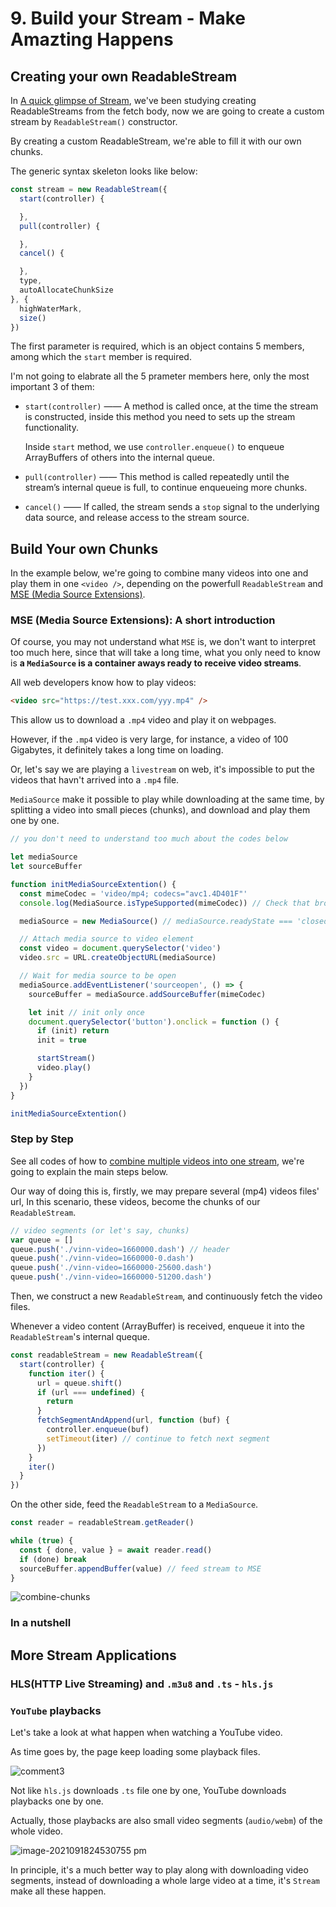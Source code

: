 # 9. Build your Stream - Make Amazting Happens

## Creating your own ReadableStream

In [A quick glimpse of Stream](./what-is-stream.md), we've been studying creating ReadableStreams from the fetch body, now we are going to create a custom stream by `ReadableStream()` constructor.

By creating a custom ReadableStream, we're able to fill it with our own chunks.

The generic syntax skeleton looks like below:

```javascript
const stream = new ReadableStream({
  start(controller) {

  },
  pull(controller) {

  },
  cancel() {

  },
  type,
  autoAllocateChunkSize
}, {
  highWaterMark,
  size()
})
```

The first parameter is required, which is an object contains 5 members, among which the `start` member is required.

I'm not going to elabrate all the 5 prameter members here, only the most important 3 of them:

- `start(controller)` —— A method is called once, at the time the stream is constructed, inside this method you need to sets up the stream functionality.

  Inside `start` method, we use `controller.enqueue()` to enqueue ArrayBuffers of others into the internal queue.

- `pull(controller)` —— This method is called repeatedly until the stream’s internal queue is full, to continue enqueueing more chunks.

- `cancel()` —— If called, the stream sends a `stop` signal to the underlying data source, and release access to the stream source.

## Build Your own Chunks

In the example below, we're going to combine many videos into one and play them in one `<video />`, depending on the powerfull `ReadableStream` and [MSE (Media Source Extensions)](https://developer.mozilla.org/en-US/docs/Web/API/Media_Source_Extensions_API).

### MSE (Media Source Extensions): A short introduction

Of course, you may not understand what `MSE` is, we don't want to interpret too much here, since that will take a long time, what you only need to know is **a `MediaSource` is a container aways ready to receive video streams**.

All web developers know how to play videos:

```html
<video src="https://test.xxx.com/yyy.mp4" />
```

This allow us to download a `.mp4` video and play it on webpages.

However, if the `.mp4` video is very large, for instance, a video of 100 Gigabytes, it definitely takes a long time on loading.

Or, let's say we are playing a `livestream` on web, it's impossible to put the videos that havn't arrived into a `.mp4` file.

`MediaSource` make it possible to play while downloading at the same time, by splitting a video into small pieces (chunks), and download and play them one by one.

```javascript
// you don't need to understand too much about the codes below

let mediaSource
let sourceBuffer

function initMediaSourceExtention() {
  const mimeCodec = 'video/mp4; codecs="avc1.4D401F"'
  console.log(MediaSource.isTypeSupported(mimeCodec)) // Check that browser has support for media codec

  mediaSource = new MediaSource() // mediaSource.readyState === 'closed'

  // Attach media source to video element
  const video = document.querySelector('video')
  video.src = URL.createObjectURL(mediaSource)

  // Wait for media source to be open
  mediaSource.addEventListener('sourceopen', () => {
    sourceBuffer = mediaSource.addSourceBuffer(mimeCodec)

    let init // init only once
    document.querySelector('button').onclick = function () {
      if (init) return
      init = true

      startStream()
      video.play()
    }
  })
}

initMediaSourceExtention()
```

### Step by Step

See all codes of how to [combine multiple videos into one stream](./stream/combine-multiple-videos-into-one-stream.js), we're going to explain the main steps below.

Our way of doing this is, firstly, we may prepare several (mp4) videos files' url, In this scenario, these videos, become the chunks of our `ReadableStream`.

```javascript
// video segments (or let's say, chunks)
var queue = []
queue.push('./vinn-video=1660000.dash') // header
queue.push('./vinn-video=1660000-0.dash')
queue.push('./vinn-video=1660000-25600.dash')
queue.push('./vinn-video=1660000-51200.dash')
```

Then, we construct a new `ReadableStream`, and continuously fetch the video files.

Whenever a video content (ArrayBuffer) is received, enqueue it into the `ReadableStream`'s internal queque.

```javascript
const readableStream = new ReadableStream({
  start(controller) {
    function iter() {
      url = queue.shift()
      if (url === undefined) {
        return
      }
      fetchSegmentAndAppend(url, function (buf) {
        controller.enqueue(buf)
        setTimeout(iter) // continue to fetch next segment
      })
    }
    iter()
  }
})
```

On the other side, feed the `ReadableStream` to a `MediaSource`.

```javascript
const reader = readableStream.getReader()

while (true) {
  const { done, value } = await reader.read()
  if (done) break
  sourceBuffer.appendBuffer(value) // feed stream to MSE
}
```

![combine-chunks](https://tva1.sinaimg.cn/large/008i3skNgy1gujsb193qoj629b0dmdik02.jpg)

### In a nutshell

## More Stream Applications

### HLS(HTTP Live Streaming) and `.m3u8` and `.ts` - `hls.js`

### `YouTube` playbacks

Let's take a look at what happen when watching a YouTube video.

As time goes by, the page keep loading some playback files.

![comment3](https://tva1.sinaimg.cn/large/008i3skNgy1guksawsfgag616f0mekjz02.gif)

Not like `hls.js` downloads `.ts` file one by one, YouTube downloads playbacks one by one.

Actually, those playbacks are also small video segments (`audio/webm`) of the whole video.

![image-2021091824530755 pm](https://tva1.sinaimg.cn/large/008i3skNgy1guks30npthj618w0mbn3q02.jpg)

In principle, it's a much better way to play along with downloading video segments, instead of downloading a whole large video at a time, it's `Stream` make all these happen.
